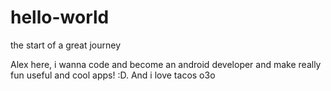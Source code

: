 # hello-world
the start of a great journey


Alex here, i wanna code and become an android developer and make really fun useful and cool apps! :D. And i love tacos o3o
